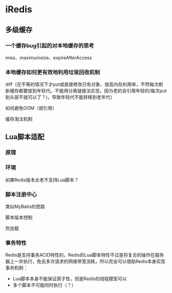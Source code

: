 
# iRedis

## 多级缓存
### 一个缓存bug引起的对本地缓存的思考
miss、maximumsize、expireAfterAccess

### 本地缓存如何更有效地利用垃圾回收机制
diff（在不等的情况下才put或直接修改已有对象，提高内存利用率，不然每次刷新缓存都要放到年轻代。不能用分离链接法实现，因为老的会引用年轻的(每次put到头部不就可以了？)，导致年轻代不能转移到老年代）

如何避免OOM（弱引用）

缓存淘汰机制


## Lua脚本适配
### 原理

### 环境
如果Redis版本太老不支持Lua脚本？

### 脚本注册中心
类似MyBatis的思路

脚本版本控制

热加载

### 事务特性
Redis是支持事务ACID特性的，Redis的Lua脚本特性不过是将复合的操作在服务器上一并执行，免去多次请求的网络带宽消耗，所以完全可以借助Redis本身实现事务机制：
* Lua脚本本身不能保证原子性，但是Redis的线程模型可以
* 多个脚本不可能同时执行（？）


